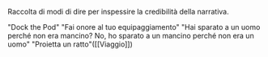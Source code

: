 Raccolta di modi di dire per inspessire la credibilità della narrativa.

"Dock the Pod"
"Fai onore al tuo equipaggiamento"
"Hai sparato a un uomo perché non era mancino? No, ho sparato a un mancino perché non era un uomo"
"Proietta un ratto"([[Viaggio]])